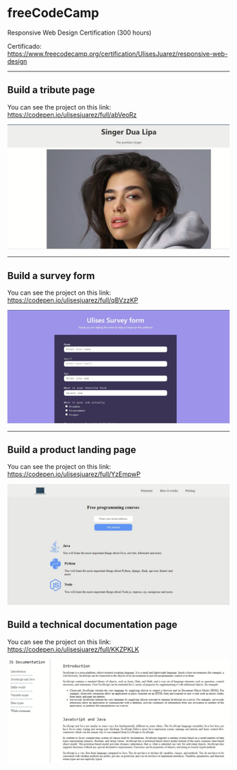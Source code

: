 # freeCodeCamp

Responsive Web Design Certification (300 hours)

Certificado: https://www.freecodecamp.org/certification/UlisesJuarez/responsive-web-design

---

## Build a tribute page

You can see the project on this link: https://codepen.io/ulisesjuarez/full/abVeoRz

![](img/tribute.JPG)

---

## Build a survey form

You can see the project on this link: https://codepen.io/ulisesjuarez/full/qBVzzKP

![](img/survey.JPG)

---

## Build a product landing page

You can see the project on this link: https://codepen.io/ulisesjuarez/full/YzEmpwP

![](img/product.JPG)

## Build a technical documentation page

You can see the project on this link: https://codepen.io/ulisesjuarez/full/KKZPKLK

![](img/documentation.JPG)
